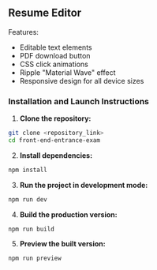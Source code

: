 ## Resume Editor

Features:

- Editable text elements
- PDF download button
- CSS click animations
- Ripple "Material Wave" effect
- Responsive design for all device sizes

### Installation and Launch Instructions

1. **Clone the repository:**
```bash
git clone <repository_link>
cd front-end-entrance-exam
```

2. **Install dependencies:**
```bash
npm install
```

3. **Run the project in development mode:**
```bash
npm run dev
```

4. **Build the production version:**
```bash
npm run build
```

5. **Preview the built version:**
```bash
npm run preview
```
